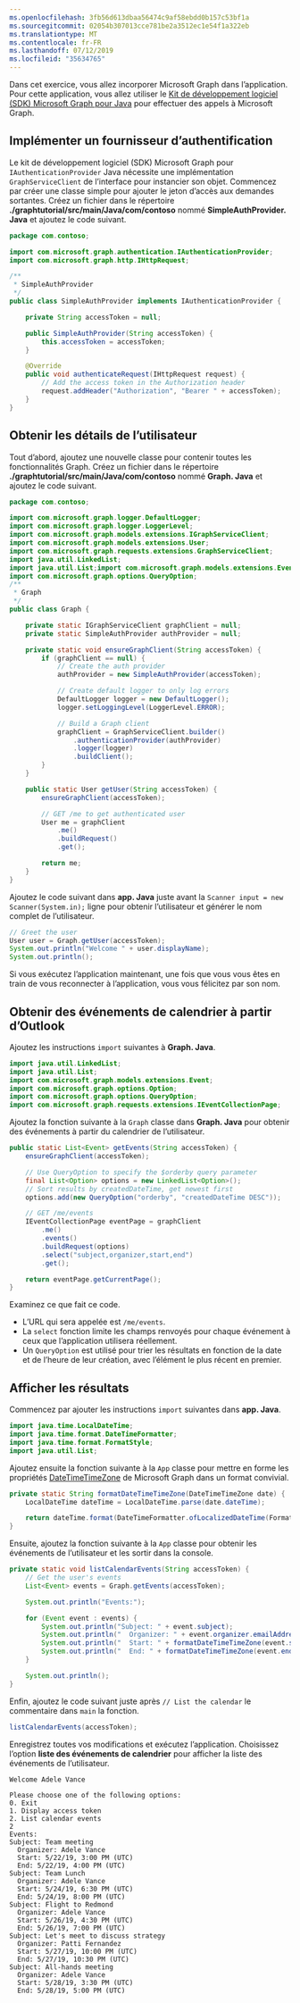 ```yaml
---
ms.openlocfilehash: 3fb56d613dbaa56474c9af58ebdd0b157c53bf1a
ms.sourcegitcommit: 02054b307013cce781be2a3512ec1e54f1a322eb
ms.translationtype: MT
ms.contentlocale: fr-FR
ms.lasthandoff: 07/12/2019
ms.locfileid: "35634765"
---
```

<!-- markdownlint-disable MD002 MD041 -->

Dans cet exercice, vous allez incorporer Microsoft Graph dans l’application. Pour cette application, vous allez utiliser le [Kit de développement logiciel (SDK) Microsoft Graph pour Java](https://github.com/microsoftgraph/msgraph-sdk-java) pour effectuer des appels à Microsoft Graph.

## <a name="implement-an-authentication-provider"></a>Implémenter un fournisseur d’authentification

Le kit de développement logiciel (SDK) Microsoft Graph pour `IAuthenticationProvider` Java nécessite une implémentation `GraphServiceClient` de l’interface pour instancier son objet. Commencez par créer une classe simple pour ajouter le jeton d’accès aux demandes sortantes. Créez un fichier dans le répertoire **./graphtutorial/src/main/Java/com/contoso** nommé **SimpleAuthProvider. Java** et ajoutez le code suivant.

```java
package com.contoso;

import com.microsoft.graph.authentication.IAuthenticationProvider;
import com.microsoft.graph.http.IHttpRequest;

/**
 * SimpleAuthProvider
 */
public class SimpleAuthProvider implements IAuthenticationProvider {

    private String accessToken = null;

    public SimpleAuthProvider(String accessToken) {
        this.accessToken = accessToken;
    }

    @Override
    public void authenticateRequest(IHttpRequest request) {
        // Add the access token in the Authorization header
        request.addHeader("Authorization", "Bearer " + accessToken);
    }
}
```

## <a name="get-user-details"></a>Obtenir les détails de l’utilisateur

Tout d’abord, ajoutez une nouvelle classe pour contenir toutes les fonctionnalités Graph. Créez un fichier dans le répertoire **./graphtutorial/src/main/Java/com/contoso** nommé **Graph. Java** et ajoutez le code suivant.

```java
package com.contoso;

import com.microsoft.graph.logger.DefaultLogger;
import com.microsoft.graph.logger.LoggerLevel;
import com.microsoft.graph.models.extensions.IGraphServiceClient;
import com.microsoft.graph.models.extensions.User;
import com.microsoft.graph.requests.extensions.GraphServiceClient;
import java.util.LinkedList;
import java.util.List;import com.microsoft.graph.models.extensions.Event;import com.microsoft.graph.options.Option;
import com.microsoft.graph.options.QueryOption;
/**
 * Graph
 */
public class Graph {

    private static IGraphServiceClient graphClient = null;
    private static SimpleAuthProvider authProvider = null;

    private static void ensureGraphClient(String accessToken) {
        if (graphClient == null) {
            // Create the auth provider
            authProvider = new SimpleAuthProvider(accessToken);

            // Create default logger to only log errors
            DefaultLogger logger = new DefaultLogger();
            logger.setLoggingLevel(LoggerLevel.ERROR);

            // Build a Graph client
            graphClient = GraphServiceClient.builder()
                .authenticationProvider(authProvider)
                .logger(logger)
                .buildClient();
        }
    }

    public static User getUser(String accessToken) {
        ensureGraphClient(accessToken);

        // GET /me to get authenticated user
        User me = graphClient
            .me()
            .buildRequest()
            .get();

        return me;
    }
}
```

Ajoutez le code suivant dans **app. Java** juste avant la `Scanner input = new Scanner(System.in);` ligne pour obtenir l’utilisateur et générer le nom complet de l’utilisateur.

```java
// Greet the user
User user = Graph.getUser(accessToken);
System.out.println("Welcome " + user.displayName);
System.out.println();
```

Si vous exécutez l’application maintenant, une fois que vous vous êtes en train de vous reconnecter à l’application, vous vous félicitez par son nom.

## <a name="get-calendar-events-from-outlook"></a>Obtenir des événements de calendrier à partir d’Outlook

Ajoutez les instructions `import` suivantes à **Graph. Java**.

```java
import java.util.LinkedList;
import java.util.List;
import com.microsoft.graph.models.extensions.Event;
import com.microsoft.graph.options.Option;
import com.microsoft.graph.options.QueryOption;
import com.microsoft.graph.requests.extensions.IEventCollectionPage;
```

Ajoutez la fonction suivante à la `Graph` classe dans **Graph. Java** pour obtenir des événements à partir du calendrier de l’utilisateur.

```java
public static List<Event> getEvents(String accessToken) {
    ensureGraphClient(accessToken);

    // Use QueryOption to specify the $orderby query parameter
    final List<Option> options = new LinkedList<Option>();
    // Sort results by createdDateTime, get newest first
    options.add(new QueryOption("orderby", "createdDateTime DESC"));

    // GET /me/events
    IEventCollectionPage eventPage = graphClient
        .me()
        .events()
        .buildRequest(options)
        .select("subject,organizer,start,end")
        .get();

    return eventPage.getCurrentPage();
}
```

Examinez ce que fait ce code.

- L’URL qui sera appelée est `/me/events`.
- La `select` fonction limite les champs renvoyés pour chaque événement à ceux que l’application utilisera réellement.
- Un `QueryOption` est utilisé pour trier les résultats en fonction de la date et de l’heure de leur création, avec l’élément le plus récent en premier.

## <a name="display-the-results"></a>Afficher les résultats

Commencez par ajouter les instructions `import` suivantes dans **app. Java**.

```java
import java.time.LocalDateTime;
import java.time.format.DateTimeFormatter;
import java.time.format.FormatStyle;
import java.util.List;
```

Ajoutez ensuite la fonction suivante à la `App` classe pour mettre en forme les propriétés [DateTimeTimeZone](/graph/api/resources/datetimetimezone?view=graph-rest-1.0) de Microsoft Graph dans un format convivial.

```java
private static String formatDateTimeTimeZone(DateTimeTimeZone date) {
    LocalDateTime dateTime = LocalDateTime.parse(date.dateTime);

    return dateTime.format(DateTimeFormatter.ofLocalizedDateTime(FormatStyle.SHORT)) + " (" + date.timeZone + ")";
}
```

Ensuite, ajoutez la fonction suivante à la `App` classe pour obtenir les événements de l’utilisateur et les sortir dans la console.

```java
private static void listCalendarEvents(String accessToken) {
    // Get the user's events
    List<Event> events = Graph.getEvents(accessToken);

    System.out.println("Events:");

    for (Event event : events) {
        System.out.println("Subject: " + event.subject);
        System.out.println("  Organizer: " + event.organizer.emailAddress.name);
        System.out.println("  Start: " + formatDateTimeTimeZone(event.start));
        System.out.println("  End: " + formatDateTimeTimeZone(event.end));
    }

    System.out.println();
}
```

Enfin, ajoutez le code suivant juste après `// List the calendar` le commentaire dans `main` la fonction.

```java
listCalendarEvents(accessToken);
```

Enregistrez toutes vos modifications et exécutez l’application. Choisissez l’option **liste des événements de calendrier** pour afficher la liste des événements de l’utilisateur.

```Shell
Welcome Adele Vance

Please choose one of the following options:
0. Exit
1. Display access token
2. List calendar events
2
Events:
Subject: Team meeting
  Organizer: Adele Vance
  Start: 5/22/19, 3:00 PM (UTC)
  End: 5/22/19, 4:00 PM (UTC)
Subject: Team Lunch
  Organizer: Adele Vance
  Start: 5/24/19, 6:30 PM (UTC)
  End: 5/24/19, 8:00 PM (UTC)
Subject: Flight to Redmond
  Organizer: Adele Vance
  Start: 5/26/19, 4:30 PM (UTC)
  End: 5/26/19, 7:00 PM (UTC)
Subject: Let's meet to discuss strategy
  Organizer: Patti Fernandez
  Start: 5/27/19, 10:00 PM (UTC)
  End: 5/27/19, 10:30 PM (UTC)
Subject: All-hands meeting
  Organizer: Adele Vance
  Start: 5/28/19, 3:30 PM (UTC)
  End: 5/28/19, 5:00 PM (UTC)
```
